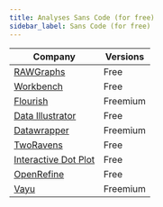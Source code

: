 ```yaml
---
title: Analyses Sans Code (for free)
sidebar_label: Sans Code (for free)
---
```


| Company | Versions |
|---------|-----|
| [RAWGraphs](https://rawgraphs.io) | Free |
| [Workbench](https://workbenchdata.com) | Free |
| [Flourish](https://flourish.studio) | Freemium |
| [Data Illustrator](http://www.data-illustrator.com) | Free |
| [Datawrapper](https://www.datawrapper.de) | Freemium |
| [TwoRavens](http://2ra.vn) | Free |
| [Interactive Dot Plot](http://statistika.mfub.bg.ac.rs/interactive-dotplot) | Free |
| [OpenRefine](https://openrefine.org) | Free |
| [Vayu](https://www.gyana.co.uk) | Freemium |
